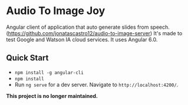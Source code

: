 # Audio To Image Joy

Angular client of application that auto generate slides from speech. (https://github.com/jonatascastro12/audio-to-image-server)
It's made to test Google and Watson IA cloud services.
It uses Angular 6.0.

## Quick Start
- `npm install -g angular-cli`  
- `npm install`  
- Run `ng serve` for a dev server. Navigate to `http://localhost:4200/`.

**This project is no longer maintained.**

